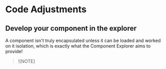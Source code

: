 # Code Adjustments

## Develop your component in the explorer

A component isn't truly encapsulated unless it can be loaded and worked on it isolation, which is exactly what the Component Explorer aims to provide!

>![NOTE]
> 